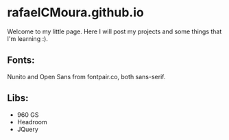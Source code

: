 # rafaelCMoura.github.io

Welcome to my little page. Here I will post my projects and some things that I'm learning :).


## Fonts:

Nunito and Open Sans from fontpair.co, both sans-serif.

## Libs:

- 960 GS
- Headroom
- JQuery
